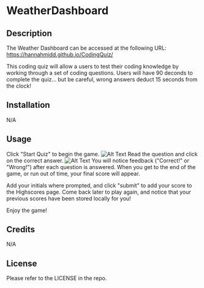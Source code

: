 # WeatherDashboard

## Description

The Weather Dashboard can be accessed at the following URL: https://hannahmidd.github.io/CodingQuiz/

This coding quiz will allow a users to test their coding knowledge by working through a set of coding questions. Users will have 90 deconds to complete the quiz... but be careful, wrong answers deduct 15 seconds from the clock! 



## Installation

N/A

## Usage

Click "Start Quiz" to begin the game. 
![Alt Text](./assets/CodingQuizScreenshot.png)
Read the question and click on the correct answer. 
![Alt Text](./assets/questionSample.png)
You will notice feedback ("Correct!" or "Wrong!") after each question is answered. When you get to the end of the game, or run out of time, your final score will appear. 

Add your initials where prompted, and click "submit" to add your score to the Highscores page. Come back later to play again, and notice that your previous scores have been stored locally for you! 

Enjoy the game!




## Credits

N/A

## License

Please refer to the LICENSE in the repo.